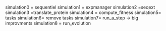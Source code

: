 simulation0 = sequentiel
simulation1 = expmanager
simulation2 =seqext
simulation3 =translate_protein
simulation4 = compute_fitness
simulation5= tasks
simulation6= remove tasks
simulation7= run_a_step -> big improvments
simulation8 = run_evolution